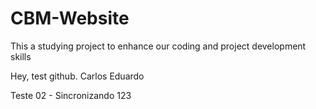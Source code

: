 # CBM-Website
This a studying project to enhance our coding and project development skills


Hey, test github. Carlos Eduardo



Teste 02 - Sincronizando 123